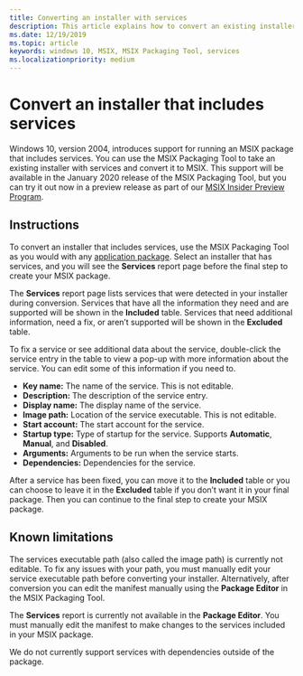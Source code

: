 ```yaml
---
title: Converting an installer with services
description: This article explains how to convert an existing installer with services to MSIX using the MSIX Packaging Tool
ms.date: 12/19/2019
ms.topic: article
keywords: windows 10, MSIX, MSIX Packaging Tool, services
ms.localizationpriority: medium
---
```


# Convert an installer that includes services

Windows 10, version 2004, introduces support for running an MSIX package that includes services. You can use the MSIX Packaging Tool to take an existing installer with services and convert it to MSIX. This support will be available in the January 2020 release of the MSIX Packaging Tool, but you can try it out now in a preview release as part of our [MSIX Insider Preview Program](insider-program.md).

## Instructions

To convert an installer that includes services, use the MSIX Packaging Tool as you would with any [application package](create-app-package-msi-vm.md). Select an installer that has services, and you will see the **Services** report page before the final step to create your MSIX package.

The **Services** report page lists services that were detected in your installer during conversion. Services that have all the information they need and are supported will be shown in the **Included** table. Services that need additional information, need a fix, or aren’t supported will be shown in the **Excluded** table.

To fix a service or see additional data about the service, double-click the service entry in the table to view a pop-up with more information about the service. You can edit some of this information if you need to.

- **Key name:** The name of the service. This is not editable.
- **Description:** The description of the service entry.
- **Display name:** The display name of the service.
- **Image path:** Location of the service executable. This is not editable.
- **Start account:** The start account for the service.
- **Startup type:** Type of startup for the service. Supports **Automatic**, **Manual**, and **Disabled**.
- **Arguments:** Arguments to be run when the service starts.
- **Dependencies:** Dependencies for the service.

After a service has been fixed, you can move it to the **Included** table or you can choose to leave it in the **Excluded** table if you don’t want it in your final package. Then you can continue to the final step to create your MSIX package.

## Known limitations

The services executable path (also called the image path) is currently not editable. To fix any issues with your path, you must manually edit your service executable path before converting your installer. Alternatively, after conversion you can edit the manifest manually using the **Package Editor** in the MSIX Packaging Tool.

The **Services** report is currently not available in the **Package Editor**. You must manually edit the manifest to make changes to the services included in your MSIX package.

We do not currently support services with dependencies outside of the package. 
